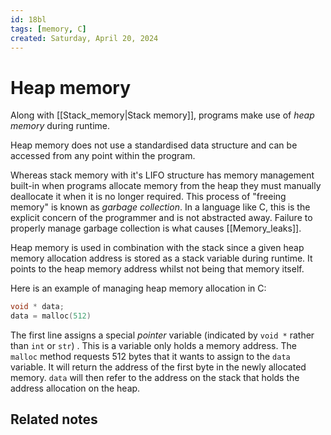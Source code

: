 ```yaml
---
id: 18bl
tags: [memory, C]
created: Saturday, April 20, 2024
---
```


# Heap memory

Along with [[Stack_memory|Stack memory]], programs make use of _heap memory_
during runtime.

Heap memory does not use a standardised data structure and can be accessed from
any point within the program.

Whereas stack memory with it's LIFO structure has memory management built-in
when programs allocate memory from the heap they must manually deallocate it
when it is no longer required. This process of "freeing memory" is known as
_garbage collection_. In a language like C, this is the explicit concern of the
programmer and is not abstracted away. Failure to properly manage garbage
collection is what causes [[Memory_leaks]].

Heap memory is used in combination with the stack since a given heap memory
allocation address is stored as a stack variable during runtime. It points to
the heap memory address whilst not being that memory itself.

Here is an example of managing heap memory allocation in C:

```c
void * data;
data = malloc(512)
```

The first line assigns a special _pointer_ variable (indicated by `void *`
rather than `int` or `str`) . This is a variable only holds a memory address.
The `malloc` method requests 512 bytes that it wants to assign to the `data`
variable. It will return the address of the first byte in the newly allocated
memory. `data` will then refer to the address on the stack that holds the
address allocation on the heap.

## Related notes
